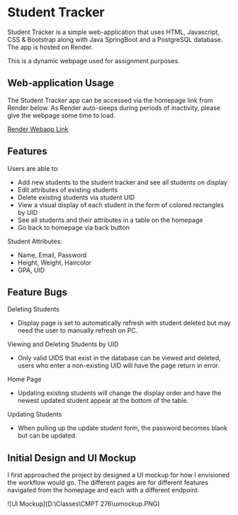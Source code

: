 # Student Tracker

Student Tracker is a simple web-application that uses HTML, Javascript, CSS & Bootstrap along with Java SpringBoot and a PostgreSQL database. The app is hosted on Render. 

This is a dynamic webpage used for assignment purposes. 

## Web-application Usage

The Student Tracker app can be accessed via the homepage link from Render below. As Render auto-sleeps during periods of inactivity, please give the webpage some time to load.

[Render Webapp Link](https://student-tracker-y79x.onrender.com/users/view)

## Features

Users are able to:
* Add new students to the student tracker and see all students on display
* Edit attributes of existing students 
* Delete existing students via student UID
* View a visual display of each student in the form of colored rectangles by UID
* See all students and their attributes in a table on the homepage
* Go back to homepage via back button

Student Attributes:
* Name, Email, Password
* Height, Weight, Haircolor
* GPA, UID

## Feature Bugs

Deleting Students
* Display page is set to automatically refresh with student deleted but may need the user to manually refresh on PC.

Viewing and Deleting Students by UID
* Only valid UIDS that exist in the database can be viewed and deleted, users who enter a non-existing UID will have the page return in error.

Home Page
* Updating existing students will change the display order and have the newest updated student appear at the bottom of the table.

Updating Students
* When pulling up the update student form, the password becomes blank but can be updated. 

## Initial Design and UI Mockup

I first approached the project by designed a UI mockup for how I envisioned the workflow would go. The different pages are for different features navigated from the homepage and each with a different endpoint. 

![UI Mockup](D:\Classes\CMPT 276\uimockup.PNG)





